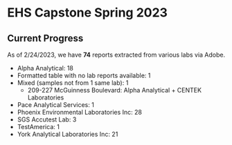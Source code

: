 # EHS Capstone Spring 2023

## Current Progress

As of 2/24/2023, we have **74** reports extracted from various labs via Adobe.

*   Alpha Analytical: 18 
*   Formatted table with no lab reports available: 1  
*   Mixed (samples not from 1 same lab): 1  
    *   209-227 McGuinness Boulevard: Alpha Analytical + CENTEK Laboratories  
*   Pace Analytical Services: 1  
*   Phoenix Environmental Laboratories Inc: 28  
*   SGS Accutest Lab: 3  
*   TestAmerica: 1  
*   York Analytical Laboratories Inc: 21